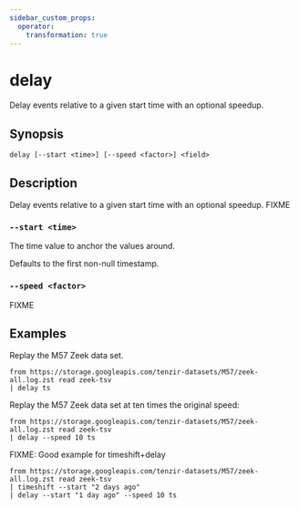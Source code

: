 ```yaml
---
sidebar_custom_props:
  operator:
    transformation: true
---
```


# delay

Delay events relative to a given start time with an optional speedup.

## Synopsis

```
delay [--start <time>] [--speed <factor>] <field>
```

## Description

Delay events relative to a given start time with an optional speedup.
FIXME

### `--start <time>`

The time value to anchor the values around.

Defaults to the first non-null timestamp.

### `--speed <factor>`

FIXME

## Examples

Replay the M57 Zeek data set.

```
from https://storage.googleapis.com/tenzir-datasets/M57/zeek-all.log.zst read zeek-tsv
| delay ts
```

Replay the M57 Zeek data set at ten times the original speed:

```
from https://storage.googleapis.com/tenzir-datasets/M57/zeek-all.log.zst read zeek-tsv
| delay --speed 10 ts
```

FIXME: Good example for timeshift+delay

```
from https://storage.googleapis.com/tenzir-datasets/M57/zeek-all.log.zst read zeek-tsv
| timeshift --start "2 days ago"
| delay --start "1 day ago" --speed 10 ts
```
